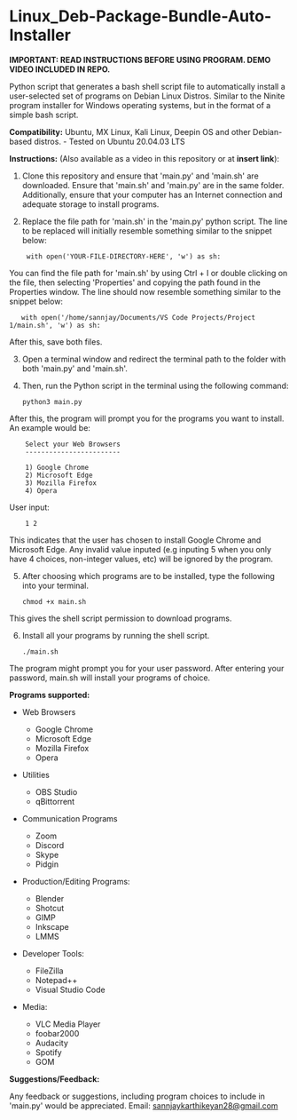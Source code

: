 # Linux_Deb-Package-Bundle-Auto-Installer
**IMPORTANT: READ INSTRUCTIONS BEFORE USING PROGRAM. DEMO VIDEO INCLUDED IN REPO.**

Python script that generates a bash shell script file to automatically install a user-selected set of programs on Debian Linux Distros. Similar to the Ninite program installer for Windows operating systems, but in the format of a simple bash script.

**Compatibility:** Ubuntu, MX Linux, Kali Linux, Deepin OS and other Debian-based distros.
    - Tested on Ubuntu 20.04.03 LTS
    

**Instructions:** (Also available as a video in this repository or at **insert link**):
    
1. Clone this repository and ensure that 'main.py' and 'main.sh' are downloaded. Ensure that 'main.sh'
and 'main.py' are in the same folder. Additionally, ensure that your computer has an Internet connection and
adequate storage to install programs.

2. Replace the file path for 'main.sh' in the 'main.py' python script. The line to be replaced will initially resemble something similar to the snippet below: 

        with open('YOUR-FILE-DIRECTORY-HERE', 'w') as sh:

You can find the file path for 'main.sh' by using Ctrl + I or double clicking on the file,
then selecting 'Properties' and copying the path found in the Properties window. The line should now resemble
something similar to the snippet below:

       with open('/home/sannjay/Documents/VS Code Projects/Project 1/main.sh', 'w') as sh:
       
After this, save both files.

3. Open a terminal window and redirect the terminal path to the folder with both 'main.py' and 'main.sh'. 

4. Then, run the Python script in the terminal using the following command:

       python3 main.py

After this, the program will prompt you for the programs you want to install. An example would be:

        Select your Web Browsers
        ------------------------
        
        1) Google Chrome
        2) Microsoft Edge
        3) Mozilla Firefox
        4) Opera
        
User input:

        1 2
        
This indicates that the user has chosen to install Google Chrome and Microsoft Edge. Any invalid value inputed
(e.g inputing 5 when you only have 4 choices, non-integer values, etc) will be ignored by the program.

5. After choosing which programs are to be installed, type the following into your terminal.

       chmod +x main.sh

This gives the shell script permission to download programs.

6. Install all your programs by running the shell script.

       ./main.sh
       
The program might prompt you for your user password. After entering your password, main.sh will install
your programs of choice.


**Programs supported:**

   - Web Browsers
        * Google Chrome
        * Microsoft Edge
        * Mozilla Firefox
        * Opera
    
   - Utilities
        * OBS Studio
        * qBittorrent
    
   - Communication Programs
        * Zoom
        * Discord
        * Skype
        * Pidgin
    
   - Production/Editing Programs:
        * Blender
        * Shotcut
        * GIMP
        * Inkscape
        * LMMS
        
   - Developer Tools:
        * FileZilla
        * Notepad++
        * Visual Studio Code
        
   - Media:
        * VLC Media Player
        * foobar2000
        * Audacity
        * Spotify
        * GOM
 
 
**Suggestions/Feedback:**

Any feedback or suggestions, including program choices to include in 'main.py' would be appreciated. 
Email: sannjaykarthikeyan28@gmail.com
